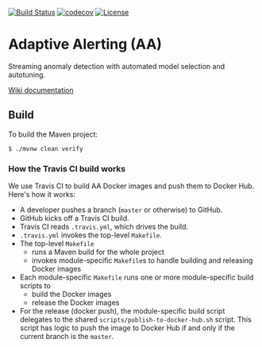[![Build Status](https://travis-ci.org/ExpediaDotCom/adaptive-alerting.svg?branch=master)](https://travis-ci.org/ExpediaDotCom/adaptive-alerting)
[![codecov](https://codecov.io/gh/ExpediaDotCom/adaptive-alerting/branch/master/graph/badge.svg)](https://codecov.io/gh/ExpediaDotCom/adaptive-alerting)
[![License](https://img.shields.io/badge/license-Apache%20License%202.0-blue.svg)](https://github.com/ExpediaDotCom/adaptive-alerting/blob/master/LICENSE)

# Adaptive Alerting (AA)

Streaming anomaly detection with automated model selection and autotuning.

[Wiki documentation](https://github.com/ExpediaDotCom/adaptive-alerting/wiki)

## Build

To build the Maven project: 

```
$ ./mvnw clean verify
```

### How the Travis CI build works

We use Travis CI to build AA Docker images and push them to Docker Hub. Here's how it works:

- A developer pushes a branch (`master` or otherwise) to GitHub.
- GitHub kicks off a Travis CI build.
- Travis CI reads `.travis.yml`, which drives the build.
- `.travis.yml` invokes the top-level `Makefile`.
- The top-level `Makefile`
  - runs a Maven build for the whole project
  - invokes module-specific `Makefile`s to handle building and releasing Docker images
- Each module-specific `Makefile` runs one or more module-specific build scripts to
  - build the Docker images
  - release the Docker images
- For the release (docker push), the module-specific build script delegates to the shared
  `scripts/publish-to-docker-hub.sh` script. This script has logic to push the image to Docker Hub
  if and only if the current branch is the `master`.

